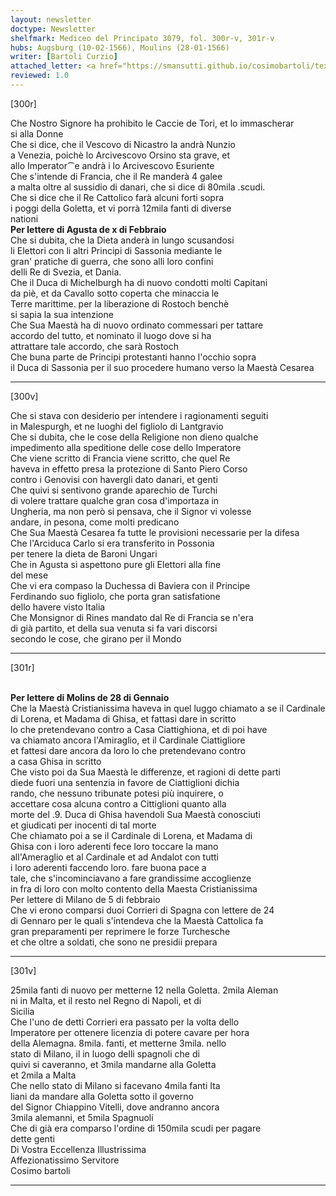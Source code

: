 ```yaml
---
layout: newsletter
doctype: Newsletter
shelfmark: Mediceo del Principato 3079, fol. 300r-v, 301r-v
hubs: Augsburg (10-02-1566), Moulins (28-01-1566)
writer: [Bartoli Curzio]
attached_letter: <a href="https://smansutti.github.io/cosimobartoli/texts/TBD/">TBD</a>
reviewed: 1.0
---
```


[300r]  
  
  
Che Nostro Signore ha prohibito le Caccie de Tori, et lo immascherar  
si alla Donne  
Che si dice, che il Vescovo di Nicastro la andrà Nunzio  
a Venezia, poichè lo Arcivescovo Orsino sta grave, et  
allo Imperator⁀e andrà i lo Arcivescovo Esuriente  
Che s'intende di Francia, che il Re manderà 4 galee  
a malta oltre al sussidio di danari, che si dice di 80mila .scudi.  
Che si dice che il Re Cattolico farà alcuni forti sopra  
i poggi della Goletta, et vi porrà 12mila fanti di diverse  
nationi  
<strong>Per lettere di Agusta de x di Febbraio</strong>  
Che si dubita, che la Dieta anderà in lungo scusandosi  
li Elettori con li altri Principi di Sassonia mediante le  
gran' pratiche di guerra, che sono alli loro confini  
delli Re di Svezia, et Dania.  
Che il Duca di Michelburgh ha di nuovo condotti molti Capitani  
da piè, et da Cavallo sotto coperta che minaccia le  
Terre marittime. per la liberazione di Rostoch benchè  
si sapia la sua intenzione  
Che Sua Maestà ha di nuovo ordinato commessari per tattare  
accordo del tutto, et nominato il luogo dove si ha  
attrattare tale accordo, che sarà Rostoch  
Che buna parte de Principi protestanti hanno l'occhio sopra  
il Duca di Sassonia per il suo procedere humano verso la Maestà Cesarea  
  
---  

[300v]  
  
  
Che si stava con desiderio per intendere i ragionamenti seguiti  
in Malespurgh, et ne luoghi del figliolo di Lantgravio  
Che si dubita, che le cose della Religione non dieno qualche  
impedimento alla speditione delle cose dello Imperatore  
Che viene scritto di Francia viene scritto, che quel Re  
haveva in effetto presa la protezione di Santo Piero Corso  
contro i Genovisi con havergli dato danari, et genti  
Che quivi si sentivono grande aparechio de Turchi  
di volere trattare qualche gran cosa d'importaza in  
Ungheria, ma non però si pensava, che il Signor vi volesse  
andare, in pesona, come molti predicano  
Che Sua Maestà Cesarea fa tutte le provisioni necessarie per la difesa  
Che l'Arciduca Carlo si era transferito in Possonia  
per tenere la dieta de Baroni Ungari  
Che in Agusta si aspettono pure gli Elettori alla fine  
del mese  
Che vi era compaso la Duchessa di Baviera con il Principe  
Ferdinando suo figliolo, che porta gran satisfatione  
dello havere visto Italia  
Che Monsignor di Rines mandato dal Re di Francia se n'era  
di già partito, et della sua venuta si fa vari discorsi  
secondo le cose, che girano per il Mondo  
  
---  

[301r]  
  
  
<br/><strong>Per lettere di Molins de 28 di Gennaio</strong>  
Che la Maestà Cristianissima haveva in quel luggo chiamato a se il Cardinale  
di Lorena, et Madama di Ghisa, et fattasi dare in scritto  
lo che pretendevano contro a Casa Ciattighiona, et di poi have  
va chiamato ancora l'Amiraglio, et il Cardinale Ciattigliore  
et fattesi dare ancora da loro lo che pretendevano contro  
a casa Ghisa in scritto  
Che visto poi da Sua Maestà le differenze, et ragioni di dette parti  
diede fuori una sentenzia in favore de Ciattiglioni dichia  
rando, che nessuno tribunate potesi più inquirere, o  
accettare cosa alcuna contro a Cittiglioni quanto alla  
morte del .9. Duca di Ghisa havendoli Sua Maestà conosciuti  
et giudicati per inocenti di tal morte  
Che chiamato poi a se il Cardinale di Lorena, et Madama di  
Ghisa con i loro aderenti fece loro toccare la mano  
all'Ameraglio et al Cardinale et ad Andalot con tutti  
i loro aderenti faccendo loro. fare buona pace a  
tale, che s'incominciavano a fare grandissime accoglienze  
in fra di loro con molto contento della Maesta Cristianissima  
Per lettere di Milano de 5 di febbraio  
Che vi erono comparsi duoi Corrieri di Spagna con lettere de 24  
di Gennaro per le quali s'intendeva che la Maestà Cattolica fa  
gran preparamenti per reprimere le forze Turchesche  
et che oltre a soldati, che sono ne presidii prepara  
  
---  

[301v]  
  
  
25mila fanti di nuovo per metterne 12 nella Goletta. 2mila Aleman  
ni in Malta, et il resto nel Regno di Napoli, et di  
Sicilia  
Che l'uno de detti Corrieri era passato per la volta dello  
Imperatore per ottenere licenzia di potere cavare per hora  
della Alemagna. 8mila. fanti, et metterne 3mila. nello  
stato di Milano, il in luogo delli spagnoli che di  
quivi si caveranno, et 3mila mandarne alla Goletta  
et 2mila a Malta  
Che nello stato di Milano si facevano 4mila fanti Ita  
liani da mandare alla Goletta sotto il governo  
del Signor Chiappino Vitelli, dove andranno ancora  
3mila alemanni, et 5mila Spagnuoli  
Che di già era comparso l'ordine di 150mila scudi per pagare  
dette genti  
Di Vostra Eccellenza Illustrissima  
Affezionatissimo Servitore  
Cosimo bartoli  
  
---  


